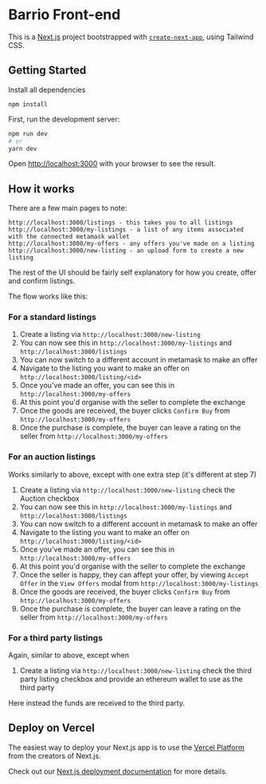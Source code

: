 # Barrio Front-end

This is a [Next.js](https://nextjs.org/) project bootstrapped with [`create-next-app`](https://github.com/vercel/next.js/tree/canary/packages/create-next-app), using Tailwind CSS.

## Getting Started

Install all dependencies

```
npm install
```

First, run the development server:

```bash
npm run dev
# or
yarn dev
```

Open [http://localhost:3000](http://localhost:3000) with your browser to see the result.

## How it works

There are a few main pages to note:

```
http://localhost:3000/listings - this takes you to all listings
http://localhost:3000/my-listings - a list of any items associated with the connected metamask wallet
http://localhost:3000/my-offers - any offers you've made on a listing
http://localhost:3000/new-listing - an upload form to create a new listing
```

The rest of the UI should be fairly self explanatory for how you create, offer and confirm listings.

The flow works like this:

### For a standard listings

1.  Create a listing via `http://localhost:3000/new-listing`
2.  You can now see this in `http://localhost:3000/my-listings` and `http://localhost:3000/listings`
3.  You can now switch to a different account in metamask to make an offer
4.  Navigate to the listing you want to make an offer on `http://localhost:3000/listing/<id>`
5.  Once you've made an offer, you can see this in `http://localhost:3000/my-offers`
6.  At this point you'd organise with the seller to complete the exchange
7.  Once the goods are received, the buyer clicks `Confirm Buy` from `http://localhost:3000/my-offers`
8.  Once the purchase is complete, the buyer can leave a rating on the seller from `http://localhost:3000/my-offers`

### For an auction listings

Works similarly to above, except with one extra step (it's different at step 7)

1.  Create a listing via `http://localhost:3000/new-listing` check the Auction checkbox
2.  You can now see this in `http://localhost:3000/my-listings` and `http://localhost:3000/listings`
3.  You can now switch to a different account in metamask to make an offer
4.  Navigate to the listing you want to make an offer on `http://localhost:3000/listing/<id>`
5.  Once you've made an offer, you can see this in `http://localhost:3000/my-offers`
6.  At this point you'd organise with the seller to complete the exchange
7.  Once the seller is happy, they can affept your offer, by viewing `Accept Offer` in the `View Offers` modal from `http://localhost:3000/my-listings`
8.  Once the goods are received, the buyer clicks `Confirm Buy` from `http://localhost:3000/my-offers`
9.  Once the purchase is complete, the buyer can leave a rating on the seller from `http://localhost:3000/my-offers`

### For a third party listings

Again, similar to above, except when

1.  Create a listing via `http://localhost:3000/new-listing` check the third party listing checkbox and provide an ethereum wallet to use as the third party

Here instead the funds are received to the third party.

## Deploy on Vercel

The easiest way to deploy your Next.js app is to use the [Vercel Platform](https://vercel.com/new?utm_medium=default-template&filter=next.js&utm_source=create-next-app&utm_campaign=create-next-app-readme) from the creators of Next.js.

Check out our [Next.js deployment documentation](https://nextjs.org/docs/deployment) for more details.
